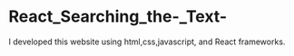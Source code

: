 # React_Searching_the-_Text-
I developed this website using  html,css,javascript, and React frameworks.
